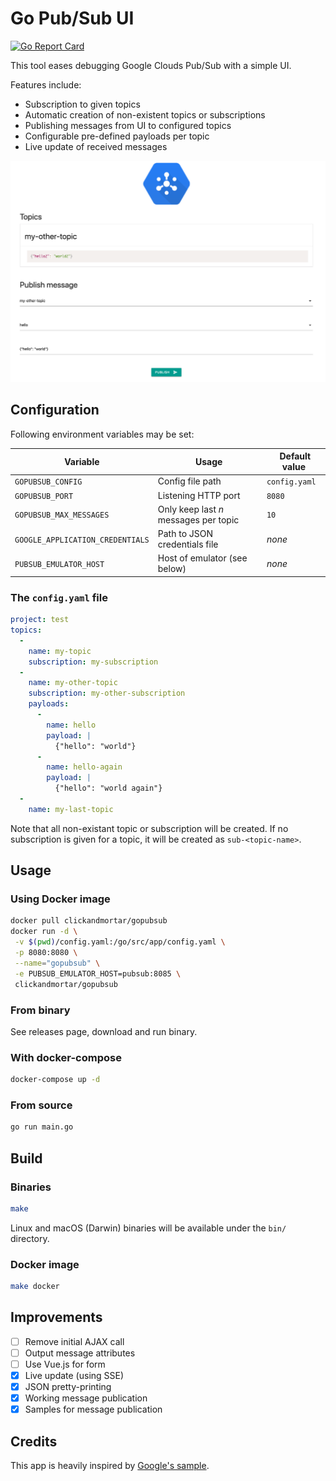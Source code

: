 # Go Pub/Sub UI

[![Go Report Card](https://goreportcard.com/badge/github.com/ClickAndMortar/GoPubSub)](https://goreportcard.com/report/github.com/ClickAndMortar/GoPubSub)

This tool eases debugging Google Clouds Pub/Sub with a simple UI.

Features include:

* Subscription to given topics
* Automatic creation of non-existent topics or subscriptions
* Publishing messages from UI to configured topics
* Configurable pre-defined payloads per topic
* Live update of received messages

![Screenshot](https://raw.githubusercontent.com/ClickAndMortar/GoPubSub/master/gopubsub.png)

## Configuration

Following environment variables may be set:

| Variable | Usage | Default value |
|---|---|---|
| `GOPUBSUB_CONFIG` | Config file path | `config.yaml` |
| `GOPUBSUB_PORT` | Listening HTTP port | `8080` |
| `GOPUBSUB_MAX_MESSAGES` | Only keep last _n_ messages per topic | `10` |
| `GOOGLE_APPLICATION_CREDENTIALS` | Path to JSON credentials file | _none_ |
| `PUBSUB_EMULATOR_HOST` | Host of emulator (see below) | _none_ |

### The `config.yaml` file

```yaml
project: test
topics:
  -
    name: my-topic
    subscription: my-subscription
  -
    name: my-other-topic
    subscription: my-other-subscription
    payloads:
      -
        name: hello
        payload: |
          {"hello": "world"}
      -
        name: hello-again
        payload: |
          {"hello": "world again"}
  -
    name: my-last-topic
```

Note that all non-existant topic or subscription will be created. If no subscription is given for a topic, it will be created as `sub-<topic-name>`.

## Usage

### Using Docker image

```bash
docker pull clickandmortar/gopubsub
docker run -d \
 -v $(pwd)/config.yaml:/go/src/app/config.yaml \
 -p 8080:8080 \
 --name="gopubsub" \
 -e PUBSUB_EMULATOR_HOST=pubsub:8085 \
 clickandmortar/gopubsub
```

### From binary

See releases page, download and run binary.

### With docker-compose

```bash
docker-compose up -d
```

### From source

```bash
go run main.go
```

## Build

### Binaries

```bash
make
```

Linux and macOS (Darwin) binaries will be available under the `bin/` directory.

### Docker image

```bash
make docker
```

## Improvements

* [ ] Remove initial AJAX call
* [ ] Output message attributes
* [ ] Use Vue.js for form
* [x] Live update (using SSE)
* [x] JSON pretty-printing
* [x] Working message publication
* [x] Samples for message publication

## Credits

This app is heavily inspired by [Google's sample](https://github.com/GoogleCloudPlatform/golang-samples/blob/master/appengine_flexible/pubsub/pubsub.go).
